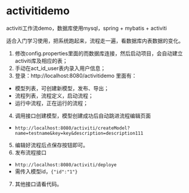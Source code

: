 # activitidemo
activiti工作流demo，数据库使用mysql，spring + mybatis + activiti

适合入门学习使用，把系统跑起来，流程走一遍，看数据库内表数据的变化。
1. 修改config.properties里面的而数据库连接，然后启动项目，会自动建立activiti库及相应的表；
2. 手动在act_id_user表内录入用户信息；
3. 登录：http://localhost:8080/activitidemo
里面有：
- 模型列表，可创建新模型，发布、导出；
- 流程列表，流程定义，启动流程；
- 运行中流程，正在运行的流程；
4. 调用接口创建模型，模型创建成功后自动跳进流程编辑页面
* `http://localhost:8080/activiti/createModel?name=testname&key=key&description=description111`
5. 编辑好流程后点保存按钮即可。
6. 发布流程接口
* `http://localhost:8080/activiti/deploye`
* 需传入模型id，`{"id":"1"}`
7. 其他接口请看代码。
